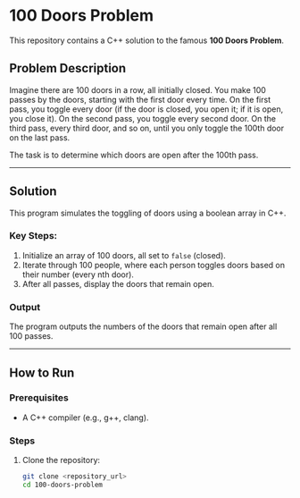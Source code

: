 # 100 Doors Problem

This repository contains a C++ solution to the famous **100 Doors Problem**.

## Problem Description
Imagine there are 100 doors in a row, all initially closed. You make 100 passes by the doors, starting with the first door every time. On the first pass, you toggle every door (if the door is closed, you open it; if it is open, you close it). On the second pass, you toggle every second door. On the third pass, every third door, and so on, until you only toggle the 100th door on the last pass.

The task is to determine which doors are open after the 100th pass.

---

## Solution

This program simulates the toggling of doors using a boolean array in C++.

### Key Steps:
1. Initialize an array of 100 doors, all set to `false` (closed).
2. Iterate through 100 people, where each person toggles doors based on their number (every nth door).
3. After all passes, display the doors that remain open.

### Output
The program outputs the numbers of the doors that remain open after all 100 passes.

---

## How to Run

### Prerequisites
- A C++ compiler (e.g., g++, clang).

### Steps
1. Clone the repository:
   ```bash
   git clone <repository_url>
   cd 100-doors-problem
